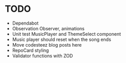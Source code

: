 # TODO

- Dependabot
- Observation Observer, animations
- Unit test MusicPlayer and ThemeSelect component
- Music player should reset when the song ends
- Move codesteez blog posts here
- RepoCard styling
- Validator functions with ZOD

